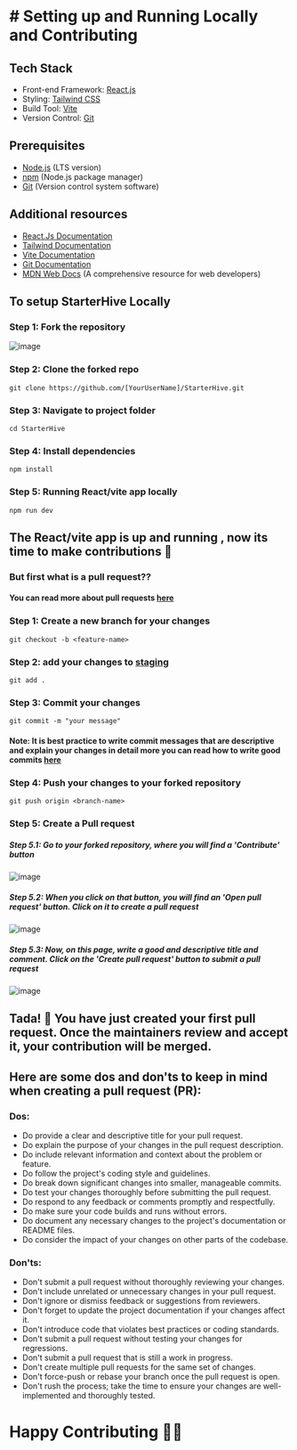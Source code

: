 # # Setting up and Running Locally and Contributing


## Tech Stack

- Front-end Framework: [React.js](https://react.dev/)
- Styling: [Tailwind CSS](https://tailwindcss.com/)
- Build Tool: [Vite](https://vitejs.dev/)
- Version Control: [Git](https://git-scm.com/)

## Prerequisites

- [Node.js](https://nodejs.org) (LTS version)
- [npm](https://www.npmjs.com/) (Node.js package manager)
- [Git](https://git-scm.com/) (Version control system software)

## Additional resources

- [React.Js Documentation](https://react.dev/)
- [Tailwind Documentation](https://tailwindcss.com/docs/installation)
- [Vite Documentation](https://vitejs.dev/guide/)
- [Git Documentation](https://git-scm.com/doc)
- [MDN Web Docs](https://developer.mozilla.org/en-US/) (A comprehensive resource for web developers)
 

## To setup StarterHive Locally 

### Step 1: Fork the repository
![image](https://github.com/shobhitexe/StarterHive/assets/29349136/18ee539a-0732-4e81-9d87-aa0e7b667b95)

### Step 2: Clone the forked repo 
```
git clone https://github.com/[YourUserName]/StarterHive.git
```

### Step 3: Navigate to project folder
```
cd StarterHive
```

### Step 4: Install dependencies
```
npm install
```

### Step 5: Running React/vite app locally
```
npm run dev
```

## The React/vite app is up and running , now its time to make contributions 🚀

### But first what is a pull request??
#### You can read more about pull requests [here](https://docs.github.com/en/pull-requests/collaborating-with-pull-requests/proposing-changes-to-your-work-with-pull-requests/about-pull-requests)

### Step 1: Create a new branch for your changes
```
git checkout -b <feature-name>
```
### Step 2: add your changes to [staging](https://www.geeksforgeeks.org/staging-in-git/) 
```
git add . 
```
### Step 3: Commit your changes
```
git commit -m "your message"
```
#### Note: It is best practice to write commit messages that are descriptive and explain your changes in detail more you can read how to write good commits [here](https://www.freecodecamp.org/news/how-to-write-better-git-commit-messages/)

### Step 4: Push your changes to your forked repository
```
git push origin <branch-name>
```
### Step 5: Create a Pull request
##### Step 5.1: Go to your forked repository, where you will find a 'Contribute' button
![image](https://github.com/shobhitexe/StarterHive/assets/29349136/1fde1c2b-b64e-4fc5-b9b1-0363290a1900)
##### Step 5.2: When you click on that button, you will find an 'Open pull request' button. Click on it to create a pull request
![image](https://github.com/shobhitexe/StarterHive/assets/29349136/fbad9a46-275d-435d-bc7c-88a93d9aafb1)
##### Step 5.3: Now, on this page, write a good and descriptive title and comment. Click on the 'Create pull request' button to submit a pull request
![image](https://github.com/shobhitexe/StarterHive/assets/29349136/031a92e1-b626-47d0-863f-37409ccf2c33)

## Tada! 🥳 You have just created your first pull request. Once the maintainers review and accept it, your contribution will be merged.

## Here are some dos and don'ts to keep in mind when creating a pull request (PR):
### Dos:
<ul>
 <li>Do provide a clear and descriptive title for your pull request.</li>
  <li>Do explain the purpose of your changes in the pull request description.</li>
  <li>Do include relevant information and context about the problem or feature.</li>
  <li>Do follow the project's coding style and guidelines.</li>
  <li>Do break down significant changes into smaller, manageable commits.</li>
  <li>Do test your changes thoroughly before submitting the pull request.</li>
  <li>Do respond to any feedback or comments promptly and respectfully.</li>
  <li>Do make sure your code builds and runs without errors.</li>
  <li>Do document any necessary changes to the project's documentation or README files.</li>
  <li>Do consider the impact of your changes on other parts of the codebase.</li>
</ul>

### Don'ts:
<ul>
 <li>Don't submit a pull request without thoroughly reviewing your changes.</li>
 <li>Don't include unrelated or unnecessary changes in your pull request.</li>
 <li>Don't ignore or dismiss feedback or suggestions from reviewers.</li>
 <li>Don't forget to update the project documentation if your changes affect it.</li>
 <li>Don't introduce code that violates best practices or coding standards.</li>
 <li>Don't submit a pull request without testing your changes for regressions.</li>
 <li>Don't submit a pull request that is still a work in progress.</li>
 <li>Don't create multiple pull requests for the same set of changes.</li>
 <li>Don't force-push or rebase your branch once the pull request is open.</li>
 <li>Don't rush the process; take the time to ensure your changes are well-implemented and thoroughly tested.</li>
 </ul>
 
# Happy Contributing 🚀🚀
